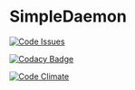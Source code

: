 # SimpleDaemon

[![Code Issues](https://www.quantifiedcode.com/api/v1/project/783b9fed9b084049a721fd322d62738a/badge.svg)](https://www.quantifiedcode.com/app/project/783b9fed9b084049a721fd322d62738a)

[![Codacy Badge](https://api.codacy.com/project/badge/Grade/dd1ed35fdf464e4894a6b3ba18bd29dd)](https://www.codacy.com/app/toast254/SimpleDaemon?utm_source=github.com&amp;utm_medium=referral&amp;utm_content=toast254/SimpleDaemon&amp;utm_campaign=Badge_Grade)

[![Code Climate](https://codeclimate.com/github/toast254/SimpleDaemon/badges/gpa.svg)](https://codeclimate.com/github/toast254/SimpleDaemon)
